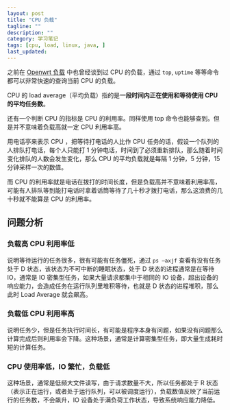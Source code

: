 ```yaml
---
layout: post
title: "CPU 负载"
tagline: ""
description: ""
category: 学习笔记
tags: [cpu, load, linux, java, ]
last_updated:
---
```


之前在 [Openwrt 负载](/post/2017/03/openwrt-load-average.html) 中也曾经谈到过 CPU 的负载，通过 `top`, `uptime` 等等命令都可以非常快速的查询当前 CPU 的负载。

CPU 的 load average（平均负载）指的是**一段时间内正在使用和等待使用 CPU 的平均任务数**。

还有一个判断 CPU 的指标是 CPU 的利用率。同样使用 top 命令也能够查到。但是并不意味着负载高就一定 CPU 利用率高。

用电话亭来表示 CPU ，把等待打电话的人比作 CPU 任务的话，假设一个队列的人排队打电话，每个人只能打 1 分钟电话，时间到了必须重新排队，那么随着时间变化排队的人数会发生变化，那么 CPU 的平均负载就是每隔 1 分钟，5 分钟，15 分钟采样一次的数值。

而 CPU 的利用率就是电话在拨打的时间长度，但是负载高并不意味着利用率高，可能有人排队等到能打电话时拿着话筒等待了几十秒才拨打电话，那么这浪费的几十秒就不能算是 CPU 的利用率。


## 问题分析

### 负载高 CPU 利用率低

说明等待运行的任务很多，很有可能有任务僵死，通过 `ps –axjf` 查看有没有任务处于 D 状态，该状态为不可中断的睡眠状态，处于 D 状态的进程通常是在等待 IO，通常是 IO 密集型任务，如果大量请求都集中于相同的 IO 设备，超出设备的响应能力，会造成任务在运行队列里堆积等待，也就是 D 状态的进程堆积，那么此时 Load Average 就会飙高。

### 负载低 CPU 利用率高
说明任务少，但是任务执行时间长，有可能是程序本身有问题，如果没有问题那么计算完成后则利用率会下降。这种场景，通常是计算密集型任务，即大量生成耗时短的计算任务。

### CPU 使用率低，IO 繁忙，负载低

这种场景，通常是低频大文件读写，由于请求数量不大，所以任务都处于 R 状态（表示正在运行，或者处于运行队列，可以被调度运行），负载数值反映了当前运行的任务数，不会飙升，IO 设备处于满负荷工作状态，导致系统响应能力降低。


